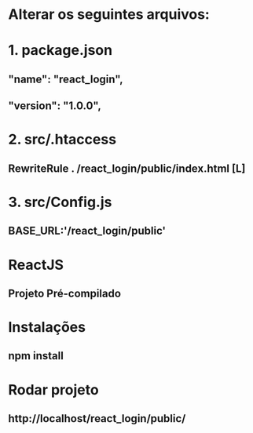 # Alterar os seguintes arquivos:

# 1. package.json
## "name": "react_login",
## "version": "1.0.0",

# 2. src/.htaccess
## RewriteRule . /react_login/public/index.html [L]

# 3. src/Config.js
## BASE_URL:'/react_login/public'

# ReactJS 
## Projeto Pré-compilado

# Instalações
## npm install

# Rodar projeto
## http://localhost/react_login/public/